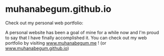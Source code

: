 # muhanabegum.github.io
Check out my personal web portfolio: 

A personal website has been a goal of mine for a while now and I'm proud to say that I have finally accomplished it. 
You can check out my web portfolio by visiting www.muhanabegum.me ! (or www.muhanabegum.github.io) 

